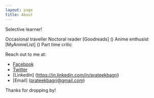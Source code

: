 ```yaml
---
layout: page
title: About
---
```


<p class="message">
  Selective learner! 
</p>

Occasional traveller
Noctoral reader [Goodreads] ()
Anime enthusist [MyAnimeList] ()
Part time critic

Reach out to me at:

* [Facebook](https://www.facebook.com/prateek.bagri)
* [Twitter](https://twitter.com/prateekbagri)
* [LinkedIn] (https://in.linkedin.com/in/prateekbagri)
* [Email] (prateekbagri@gmail.com)


Thanks for dropping by!
